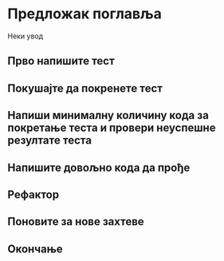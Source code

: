 # Предложак поглавља

Неки увод

## Прво напишите тест
## Покушајте да покренете тест
## Напиши минималну количину кода за покретање теста и провери неуспешне резултате теста
## Напишите довољно кода да прође
## Рефактор

## Поновите за нове захтеве
## Окончање
